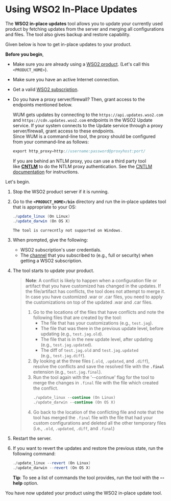 # Using WSO2 In-Place Updates

The **WSO2 in-place updates** tool allows you to update your currently
used product by fetching updates from the server and merging all
configurations and files. The tool also gives backup and restore
capability.

Given below is how to get in-place updates to your product.

**Before you begin**,

-   Make sure you are already using a [WSO2
    product](https://wso2.com/platform). (Let's call this
    `<PRODUCT_HOME>`).
-   Make sure you have an active Internet connection.
-   Get a valid [WSO2 subscription](https://wso2.com/subscription).
-   Do you have a proxy server/firewall? Then, grant access to the
    endpoints mentioned below.

    WUM gets updates by connecting to the `https://api.updates.wso2.com`
    and `https://cdn.updates.wso2.com` endpoints in the WSO2 Update
    service. If your system connects to the Update service through
    a proxy server/firewall, grant access to these endpoints.  
    Since WUM is a command-line tool, the proxy should be configured
    from your command-line as follows: 

    ``` java
    export http_proxy=http://username:password@proxyhost:port/
    ```

    If you are behind an NTLM proxy, you can use a third party tool
    like **[CNTLM](http://cntlm.sourceforge.net/)** to do the NTLM
    proxy authentication. See the [CNTLM
    documentation](http://cntlm.sourceforge.net/) for instructions.

Let's begin.

1.  Stop the WSO2 product server if it is running.

2.  Go to the **`<PRODUCT_HOME>/bin`** directory and run the in-place
    updates tool that is appropriate to your OS:

    ``` java
    ./update_linux (On Linux)
    ./update_darwin (On OS X)

    The tool is currecntly not supported on Windows.
    ```

3.  When prompted, give the following:
    -   WSO2 subscription's user credentials.
    -   The [channel](Introduction_103318227.html#Introduction-channel) that
        you subscribed to (e.g., full or security) when getting a WSO2
        subscription.
4.  The tool starts to update your product.

    > **Note**: A conflict is likely to happen when a configuration file or artifact
    > that you have customized has changed in the updates. If the
    > file/artifact has conflicts, the tool does not attempt to merge it.
    > In case you have customized .war or .car files, you need to apply
    > the customizations on top of the updated .war and .car files.
    >
    > 1.  Go to the locations of the files that have conflicts and note
    >    the following files that are created by the tool:
    >       -   The file that has your customizations (e.g., `test.jag`).
    >       -   The file that was there in the previous update level, before
    >        updating (e.g., `test.jag.old`).
    >       -   The file that is in the new update level, after updating
    >        (e.g., `test.jag.updated`).
    >       -   The diff of `test.jag.old` and `test.jag.updated` (e.g., `test.jag.diff`).
    > 2.  By looking at the three files (`.old`, `.updated`, and `.diff`),
    >    resolve the conflicts and save the resolved file with
    >    the **`.final`** extension (e.g., `test.jag.final`). 
    > 3.  Run the tool again with the '--continue' flag for the tool to
    >    merge the changes in `.final` file with the file which created
    >    the conflict.  
    >       ``` java  
    >       ./update_linux --continue (On Linux)  
    >       ./update_darwin --continue (On OS X)  
    >       ```
    > 4.  Go back to the location of the conflicting file and note that
    >    the tool has merged the `.final` file with the file that had
    >    your custom configurations and deleted all the other temporary
    >    files (i.e., `.old`, `.updated`, `.diff`, and `.final`)

5.  Restart the server.

6.  If you want to revert the updates and restore the previous state,
    run the following command:

    ``` java
    ./update_linux --revert (On Linux)
    ./update_darwin --revert (On OS X)
    ```

    **Tip**: To see a list of commands the tool provides, run the tool
    with the **--help** option.

You have now updated your product using the WSO2 in-place update tool.
